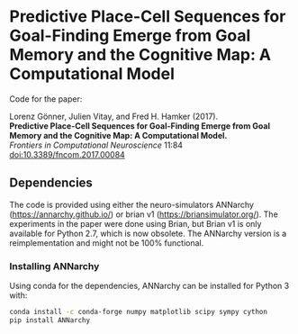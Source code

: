 # Predictive Place-Cell Sequences for Goal-Finding Emerge from Goal Memory and the Cognitive Map: A Computational Model

Code for the paper:

Lorenz Gönner, Julien Vitay, and Fred H. Hamker (2017). \
**Predictive Place-Cell Sequences for Goal-Finding Emerge from Goal Memory and the Cognitive Map: A Computational Model.**\
*Frontiers in Computational Neuroscience* 11:84\
[doi:10.3389/fncom.2017.00084](https://doi.org/10.3389/fncom.2017.00084)


## Dependencies

The code is provided using either the neuro-simulators ANNarchy (<https://annarchy.github.io/>) or brian v1 (<https://briansimulator.org/>). The experiments in the paper were done using Brian, but Brian v1 is only available for Python 2.7, which is now obsolete. The ANNarchy version is a reimplementation and might not be 100% functional.  

### Installing ANNarchy

Using conda for the dependencies, ANNarchy can be installed for Python 3 with:

```bash
conda install -c conda-forge numpy matplotlib scipy sympy cython
pip install ANNarchy
```


